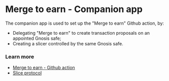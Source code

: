 # Merge to earn - Companion app

The companion app is used to set up the "Merge to earn" Github action, by:

- Delegating "Merge to earn" to create transaction proposals on an appointed Gnosis safe;
- Creating a slicer controlled by the same Gnosis safe.

### Learn more

- [Merge to earn - Github action](...)
- [Slice protocol](slice.so)
